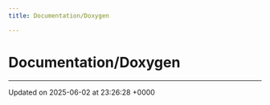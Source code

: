 ```yaml
---
title: Documentation/Doxygen

---
```


# Documentation/Doxygen








-------------------------------

Updated on 2025-06-02 at 23:26:28 +0000
